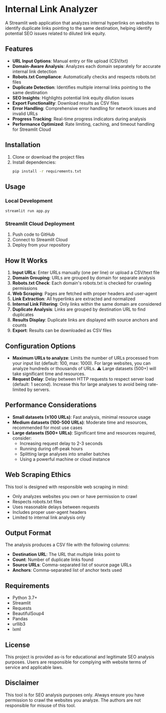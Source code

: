 # Internal Link Analyzer

A Streamlit web application that analyzes internal hyperlinks on websites to identify duplicate links pointing to the same destination, helping identify potential SEO issues related to diluted link equity.

## Features

- **URL Input Options**: Manual entry or file upload (CSV/txt)
- **Domain-Aware Analysis**: Analyzes each domain separately for accurate internal link detection
- **Robots.txt Compliance**: Automatically checks and respects robots.txt files
- **Duplicate Detection**: Identifies multiple internal links pointing to the same destination
- **SEO Insights**: Highlights potential link equity dilution issues
- **Export Functionality**: Download results as CSV files
- **Error Handling**: Comprehensive error handling for network issues and invalid URLs
- **Progress Tracking**: Real-time progress indicators during analysis
- **Performance Optimized**: Rate limiting, caching, and timeout handling for Streamlit Cloud

## Installation

1. Clone or download the project files
2. Install dependencies:
   ```bash
   pip install -r requirements.txt
   ```

## Usage

### Local Development
```bash
streamlit run app.py
```

### Streamlit Cloud Deployment
1. Push code to GitHub
2. Connect to Streamlit Cloud
3. Deploy from your repository

## How It Works

1. **Input URLs**: Enter URLs manually (one per line) or upload a CSV/text file
2. **Domain Grouping**: URLs are grouped by domain for separate analysis
3. **Robots.txt Check**: Each domain's robots.txt is checked for crawling permissions
4. **Web Scraping**: Pages are fetched with proper headers and user-agent
5. **Link Extraction**: All hyperlinks are extracted and normalized
6. **Internal Link Filtering**: Only links within the same domain are considered
7. **Duplicate Analysis**: Links are grouped by destination URL to find duplicates
8. **Results Display**: Duplicate links are displayed with source anchors and counts
9. **Export**: Results can be downloaded as CSV files

## Configuration Options

- **Maximum URLs to analyze**: Limits the number of URLs processed from your input list (default: 100, max: 1000). For large websites, you can analyze hundreds or thousands of URLs. ⚠️ Large datasets (500+) will take significant time and resources.
- **Request Delay**: Delay between HTTP requests to respect server load (default: 1 second). Increase this for large analyses to avoid being rate-limited by servers.

## Performance Considerations

- **Small datasets (≤100 URLs)**: Fast analysis, minimal resource usage
- **Medium datasets (100-500 URLs)**: Moderate time and resources, recommended for most use cases
- **Large datasets (500+ URLs)**: Significant time and resources required, consider:
  - Increasing request delay to 2-3 seconds
  - Running during off-peak hours
  - Splitting large analyses into smaller batches
  - Using a powerful machine or cloud instance

## Web Scraping Ethics

This tool is designed with responsible web scraping in mind:
- Only analyzes websites you own or have permission to crawl
- Respects robots.txt files
- Uses reasonable delays between requests
- Includes proper user-agent headers
- Limited to internal link analysis only

## Output Format

The analysis produces a CSV file with the following columns:
- **Destination URL**: The URL that multiple links point to
- **Count**: Number of duplicate links found
- **Source URLs**: Comma-separated list of source page URLs
- **Anchors**: Comma-separated list of anchor texts used

## Requirements

- Python 3.7+
- Streamlit
- Requests
- BeautifulSoup4
- Pandas
- urllib3
- lxml

## License

This project is provided as-is for educational and legitimate SEO analysis purposes. Users are responsible for complying with website terms of service and applicable laws.

## Disclaimer

This tool is for SEO analysis purposes only. Always ensure you have permission to crawl the websites you analyze. The authors are not responsible for misuse of this tool.